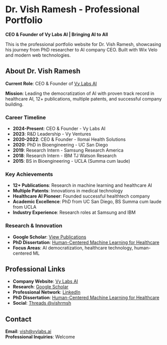 # Dr. Vish Ramesh - Professional Portfolio

**CEO & Founder of Vy Labs AI | Bringing AI to All**

This is the professional portfolio website for Dr. Vish Ramesh, showcasing his journey from PhD researcher to AI company CEO. Built with Wix Velo and modern web technologies.

## About Dr. Vish Ramesh

**Current Role**: CEO & Founder of [Vy Labs AI](https://vylabs.ai/)

**Mission**: Leading the democratization of AI with proven track record in healthcare AI, 12+ publications, multiple patents, and successful company building.

### Career Timeline
- **2024-Present**: CEO & Founder - Vy Labs AI
- **2023**: R&D Leadership - Vy Ventures  
- **2020-2022**: CEO & Founder - Ilomai Health Solutions
- **2020**: PhD in Bioengineering - UC San Diego
- **2019**: Research Intern - Samsung Research America
- **2018**: Research Intern - IBM TJ Watson Research
- **2015**: BS in Bioengineering - UCLA (Summa cum laude)

### Key Achievements
- **12+ Publications**: Research in machine learning and healthcare AI
- **Multiple Patents**: Innovations in medical technology
- **Healthcare AI Pioneer**: Founded successful healthtech company
- **Academic Excellence**: PhD from UC San Diego, BS Summa cum laude from UCLA
- **Industry Experience**: Research roles at Samsung and IBM

### Research & Innovation
- **Google Scholar**: [View Publications](https://scholar.google.com/citations?user=ePqYlWoAAAAJ&hl=en&oi=ao)
- **PhD Dissertation**: [Human-Centered Machine Learning for Healthcare](https://escholarship.org/content/qt2g61p87c/qt2g61p87c_noSplash_4f64d6ca52484dc00a698b4f914266c3.pdf)
- **Focus Areas**: AI democratization, healthcare technology, human-centered ML

## Professional Links

- **Company Website**: [Vy Labs AI](https://vylabs.ai/)
- **Research**: [Google Scholar](https://scholar.google.com/citations?user=ePqYlWoAAAAJ&hl=en&oi=ao)
- **Professional Network**: [LinkedIn](https://www.linkedin.com/in/vishramesh/)
- **PhD Dissertation**: [Human-Centered Machine Learning for Healthcare](https://escholarship.org/content/qt2g61p87c/qt2g61p87c_noSplash_4f64d6ca52484dc00a698b4f914266c3.pdf)
- **Social**: [Threads @vishrmsh](https://www.threads.net/@vishrmsh)

## Contact

**Email**: vish@vylabs.ai  
**Professional Inquiries**: Welcome

